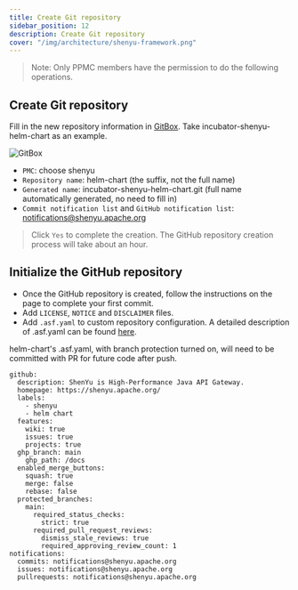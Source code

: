 ```yaml
---
title: Create Git repository
sidebar_position: 12
description: Create Git repository
cover: "/img/architecture/shenyu-framework.png"
---
```


> Note: Only PPMC members have the permission to do the following operations.

## Create Git repository

Fill in the new repository information in [GitBox](https://gitbox.apache.org/setup/newrepo.html). Take incubator-shenyu-helm-chart as an example.

![GitBox](/img/community/create_repo.png)

* `PMC`: choose shenyu
* `Repository name`: helm-chart (the suffix, not the full name)
* `Generated name`: incubator-shenyu-helm-chart.git (full name automatically generated, no need to fill in)
* `Commit notification list` and `GitHub notification list`: notifications@shenyu.apache.org

> Click `Yes` to complete the creation. The GitHub repository creation process will take about an hour.

## Initialize the GitHub repository

* Once the GitHub repository is created, follow the instructions on the page to complete your first commit.
* Add `LICENSE`, `NOTICE` and `DISCLAIMER` files.
* Add `.asf.yaml` to custom repository configuration. A detailed description of .asf.yaml can be found [here](https://cwiki.apache.org/confluence/display/INFRA/Git+-+.asf.yaml+features).

helm-chart's .asf.yaml, with branch protection turned on, will need to be committed with PR for future code after push.

```
github:
  description: ShenYu is High-Performance Java API Gateway.
  homepage: https://shenyu.apache.org/
  labels:
    - shenyu
    - helm chart
  features:
    wiki: true
    issues: true
    projects: true
  ghp_branch: main
    ghp_path: /docs
  enabled_merge_buttons:
    squash: true
    merge: false
    rebase: false
  protected_branches:
    main:
      required_status_checks:
        strict: true
      required_pull_request_reviews:
        dismiss_stale_reviews: true
        required_approving_review_count: 1
notifications:
  commits: notifications@shenyu.apache.org
  issues: notifications@shenyu.apache.org
  pullrequests: notifications@shenyu.apache.org
```
